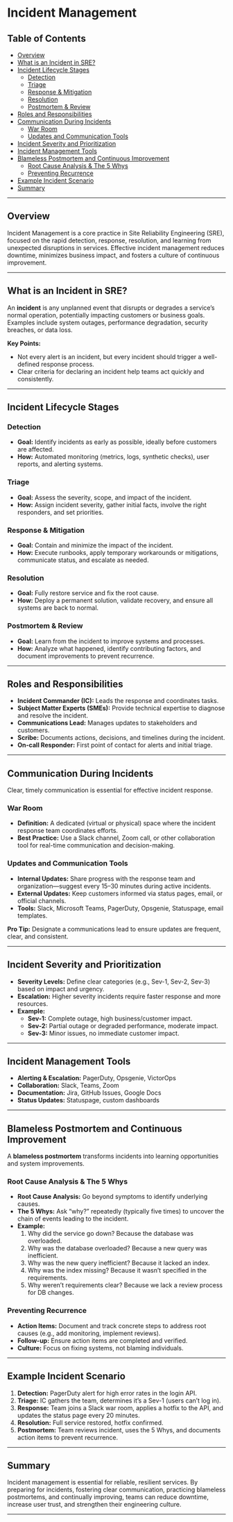 # **Incident Management**

## **Table of Contents**

- [Overview](#overview)
- [What is an Incident in SRE?](#what-is-an-incident-in-sre)
- [Incident Lifecycle Stages](#incident-lifecycle-stages)
  - [Detection](#detection)
  - [Triage](#triage)
  - [Response & Mitigation](#response--mitigation)
  - [Resolution](#resolution)
  - [Postmortem & Review](#postmortem--review)
- [Roles and Responsibilities](#roles-and-responsibilities)
- [Communication During Incidents](#communication-during-incidents)
  - [War Room](#war-room)
  - [Updates and Communication Tools](#updates-and-communication-tools)
- [Incident Severity and Prioritization](#incident-severity-and-prioritization)
- [Incident Management Tools](#incident-management-tools)
- [Blameless Postmortem and Continuous Improvement](#blameless-postmortem-and-continuous-improvement)
  - [Root Cause Analysis & The 5 Whys](#root-cause-analysis--the-5-whys)
  - [Preventing Recurrence](#preventing-recurrence)
- [Example Incident Scenario](#example-incident-scenario)
- [Summary](#summary)

---

## **Overview**

Incident Management is a core practice in Site Reliability Engineering (SRE), focused on the rapid detection, response, resolution, and learning from unexpected disruptions in services. Effective incident management reduces downtime, minimizes business impact, and fosters a culture of continuous improvement.

---

## **What is an Incident in SRE?**

An **incident** is any unplanned event that disrupts or degrades a service’s normal operation, potentially impacting customers or business goals. Examples include system outages, performance degradation, security breaches, or data loss.

**Key Points:**
- Not every alert is an incident, but every incident should trigger a well-defined response process.
- Clear criteria for declaring an incident help teams act quickly and consistently.

---

## **Incident Lifecycle Stages**

### **Detection**

- **Goal:** Identify incidents as early as possible, ideally before customers are affected.
- **How:** Automated monitoring (metrics, logs, synthetic checks), user reports, and alerting systems.

### **Triage**

- **Goal:** Assess the severity, scope, and impact of the incident.
- **How:** Assign incident severity, gather initial facts, involve the right responders, and set priorities.

### **Response & Mitigation**

- **Goal:** Contain and minimize the impact of the incident.
- **How:** Execute runbooks, apply temporary workarounds or mitigations, communicate status, and escalate as needed.

### **Resolution**

- **Goal:** Fully restore service and fix the root cause.
- **How:** Deploy a permanent solution, validate recovery, and ensure all systems are back to normal.

### **Postmortem & Review**

- **Goal:** Learn from the incident to improve systems and processes.
- **How:** Analyze what happened, identify contributing factors, and document improvements to prevent recurrence.

---

## **Roles and Responsibilities**

- **Incident Commander (IC):** Leads the response and coordinates tasks.
- **Subject Matter Experts (SMEs):** Provide technical expertise to diagnose and resolve the incident.
- **Communications Lead:** Manages updates to stakeholders and customers.
- **Scribe:** Documents actions, decisions, and timelines during the incident.
- **On-call Responder:** First point of contact for alerts and initial triage.

---

## **Communication During Incidents**

Clear, timely communication is essential for effective incident response.

### **War Room**

- **Definition:** A dedicated (virtual or physical) space where the incident response team coordinates efforts.
- **Best Practice:** Use a Slack channel, Zoom call, or other collaboration tool for real-time communication and decision-making.

### **Updates and Communication Tools**

- **Internal Updates:** Share progress with the response team and organization—suggest every 15–30 minutes during active incidents.
- **External Updates:** Keep customers informed via status pages, email, or official channels.
- **Tools:** Slack, Microsoft Teams, PagerDuty, Opsgenie, Statuspage, email templates.

**Pro Tip:** Designate a communications lead to ensure updates are frequent, clear, and consistent.

---

## **Incident Severity and Prioritization**

- **Severity Levels:** Define clear categories (e.g., Sev-1, Sev-2, Sev-3) based on impact and urgency.
- **Escalation:** Higher severity incidents require faster response and more resources.
- **Example:**
  - **Sev-1:** Complete outage, high business/customer impact.
  - **Sev-2:** Partial outage or degraded performance, moderate impact.
  - **Sev-3:** Minor issues, no immediate customer impact.

---

## **Incident Management Tools**

- **Alerting & Escalation:** PagerDuty, Opsgenie, VictorOps
- **Collaboration:** Slack, Teams, Zoom
- **Documentation:** Jira, GitHub Issues, Google Docs
- **Status Updates:** Statuspage, custom dashboards

---

## **Blameless Postmortem and Continuous Improvement**

A **blameless postmortem** transforms incidents into learning opportunities and system improvements.

### **Root Cause Analysis & The 5 Whys**

- **Root Cause Analysis:** Go beyond symptoms to identify underlying causes.
- **The 5 Whys:** Ask “why?” repeatedly (typically five times) to uncover the chain of events leading to the incident.
- **Example:**
  1. Why did the service go down? Because the database was overloaded.
  2. Why was the database overloaded? Because a new query was inefficient.
  3. Why was the new query inefficient? Because it lacked an index.
  4. Why was the index missing? Because it wasn’t specified in the requirements.
  5. Why weren’t requirements clear? Because we lack a review process for DB changes.

### **Preventing Recurrence**

- **Action Items:** Document and track concrete steps to address root causes (e.g., add monitoring, implement reviews).
- **Follow-up:** Ensure action items are completed and verified.
- **Culture:** Focus on fixing systems, not blaming individuals.

---

## **Example Incident Scenario**

1. **Detection:** PagerDuty alert for high error rates in the login API.
2. **Triage:** IC gathers the team, determines it’s a Sev-1 (users can’t log in).
3. **Response:** Team joins a Slack war room, applies a hotfix to the API, and updates the status page every 20 minutes.
4. **Resolution:** Full service restored, hotfix confirmed.
5. **Postmortem:** Team reviews incident, uses the 5 Whys, and documents action items to prevent recurrence.

---

## **Summary**

Incident management is essential for reliable, resilient services. By preparing for incidents, fostering clear communication, practicing blameless postmortems, and continually improving, teams can reduce downtime, increase user trust, and strengthen their engineering culture.

---